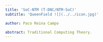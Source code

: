 ```yaml
---
title: 'SoC-NTM (T-DNC/NTM-SoC)'
subtitle: 'QueenField ![](../../icon.jpg)'

author: Paco Reina Campo

abstract: Traditional Computing Theory.
---
```

